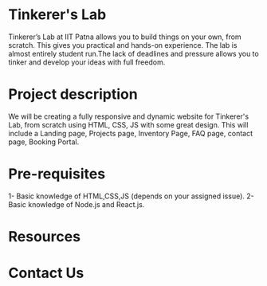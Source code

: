 # Tinkerer's Lab
Tinkerer’s Lab at IIT Patna allows you to build things on your own, from scratch. This gives you practical and hands-on experience. The lab is almost entirely student run.The lack of deadlines and pressure allows you to tinker and develop your ideas with full freedom.


# Project description
We will be creating a fully responsive and dynamic website for Tinkerer's Lab, from scratch using HTML, CSS, JS with some great design. This will include a Landing page, Projects page, Inventory Page, FAQ page, contact page, Booking Portal. 


# Pre-requisites
1- Basic knowledge of HTML,CSS,JS (depends on your assigned issue).
2- Basic knowledge of Node.js and React.js.

# Resources

# Contact Us
